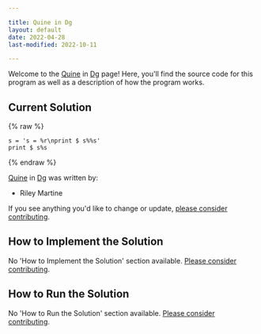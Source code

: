 ```yaml
---

title: Quine in Dg
layout: default
date: 2022-04-28
last-modified: 2022-10-11

---
```


Welcome to the [Quine](https://sampleprograms.io/projects/quine) in [Dg](https://sampleprograms.io/languages/dg) page! Here, you'll find the source code for this program as well as a description of how the program works.

## Current Solution

{% raw %}

```dg
s = 's = %r\nprint $ s%%s'
print $ s%s
```

{% endraw %}

[Quine](https://sampleprograms.io/projects/quine) in [Dg](https://sampleprograms.io/languages/dg) was written by:

- Riley Martine

If you see anything you'd like to change or update, [please consider contributing](https://github.com/TheRenegadeCoder/sample-programs).

## How to Implement the Solution

No 'How to Implement the Solution' section available. [Please consider contributing](https://github.com/TheRenegadeCoder/sample-programs-website).

## How to Run the Solution

No 'How to Run the Solution' section available. [Please consider contributing](https://github.com/TheRenegadeCoder/sample-programs-website).